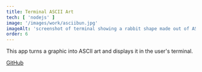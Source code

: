 ```yaml
---
title: Terminal ASCII Art
tech: [ 'nodejs' ]
image: '/images/work/asciibun.jpg'
imageAlt: 'screenshot of terminal showing a rabbit shape made out of ASCII art'
order: 6
---
```


This app turns a graphic into ASCII art and displays it in the user's terminal.

[GitHub](https://github.com/crankysparrow/console-ASCII-art)